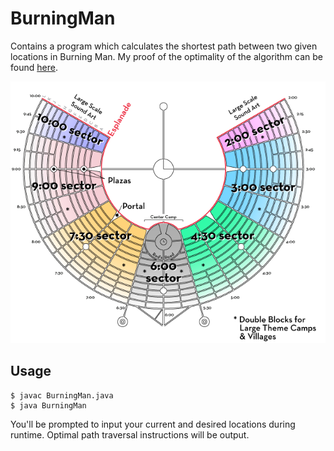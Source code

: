 # BurningMan

Contains a program which calculates the shortest path between two given locations in Burning Man. My proof of the optimality of the algorithm can be found [here](https://github.com/OmerBaddour/BurningMan/blob/master/Burning_Man_Shortest_Path_Algorithm.pdf).

![burning_map](https://raw.githubusercontent.com/OmerBaddour/BurningMan/master/burning_map.png)

## Usage

```
$ javac BurningMan.java
$ java BurningMan
```

You'll be prompted to input your current and desired locations during runtime. Optimal path traversal instructions will be output.
